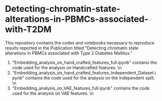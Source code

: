 # Detecting-chromatin-state-alterations-in-PBMCs-associated-with-T2DM
This repository contains the codes and notebooks necessary to reproduce results reported in the Publication titled "Detecting chromatin state alterations in PBMCs associated with Type 2 Diabetes Mellitus."


1. "Embedding_analysis_on_hand_crafted_features_full.ipynb" contains the code used for the analysis on Handcrafted features. \n
2. "Embedding_analysis_on_hand_crafted_features_Independent_Dataset.ipynb" contains the code used for the analysis on the independent split. \n
3. "Embedding_analysis_on_VAE_features_full.ipynb" contains the code used for the analysis on VAE features. \n
